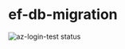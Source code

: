 # ef-db-migration
![az-login-test status](https://github.com/ravichandranjv/ef-db-migration/workflows/az-login-test/badge.svg "GitHub Actions Build Status")
